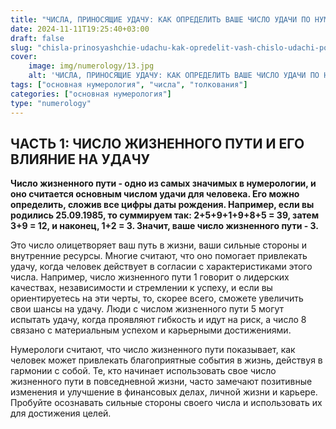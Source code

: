 ```yaml
---
title: "ЧИСЛА, ПРИНОСЯЩИЕ УДАЧУ: КАК ОПРЕДЕЛИТЬ ВАШЕ ЧИСЛО УДАЧИ ПО НУМЕРОЛОГИИ. ЧАСТЬ 3"
date: 2024-11-11T19:25:40+03:00
draft: false
slug: "chisla-prinosyashchie-udachu-kak-opredelit-vash-chislo-udachi-po-numerologii-chast-3"
cover:
    image: img/numerology/13.jpg
    alt: 'ЧИСЛА, ПРИНОСЯЩИЕ УДАЧУ: КАК ОПРЕДЕЛИТЬ ВАШЕ ЧИСЛО УДАЧИ ПО НУМЕРОЛОГИИ. ЧАСТЬ 3'
tags: ["основная нумерология", "числа", "толкования"]
categories: ["основная нумерология"]
type: "numerology"
---
```


## ЧАСТЬ 1: ЧИСЛО ЖИЗНЕННОГО ПУТИ И ЕГО ВЛИЯНИЕ НА УДАЧУ
**Число жизненного пути - одно из самых значимых в нумерологии, и оно считается основным числом удачи для человека. Его можно определить, сложив все цифры даты рождения. Например, если вы родились 25.09.1985, то суммируем так: 2+5+9+1+9+8+5 = 39, затем 3+9 = 12, и наконец, 1+2 = 3. Значит, ваше число жизненного пути - 3.**

Это число олицетворяет ваш путь в жизни, ваши сильные стороны и внутренние ресурсы. Многие считают, что оно помогает привлекать удачу, когда человек действует в согласии с характеристиками этого числа. Например, число жизненного пути 1 говорит о лидерских качествах, независимости и стремлении к успеху, и если вы ориентируетесь на эти черты, то, скорее всего, сможете увеличить свои шансы на удачу. Люди с числом жизненного пути 5 могут испытать удачу, когда проявляют гибкость и идут на риск, а число 8 связано с материальным успехом и карьерными достижениями.

Нумерологи считают, что число жизненного пути показывает, как человек может привлекать благоприятные события в жизнь, действуя в гармонии с собой. Те, кто начинает использовать свое число жизненного пути в повседневной жизни, часто замечают позитивные изменения и улучшение в финансовых делах, личной жизни и карьере. Пробуйте осознавать сильные стороны своего числа и использовать их для достижения целей.
